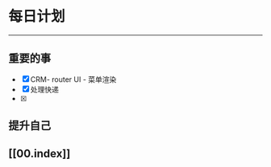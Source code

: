 
# 每日计划
---
## 重要的事

- [x]  CRM- router
       UI - 菜单渲染
- [x]  处理快递
- [x]  



## 提升自己

  



## [[00.index]]










